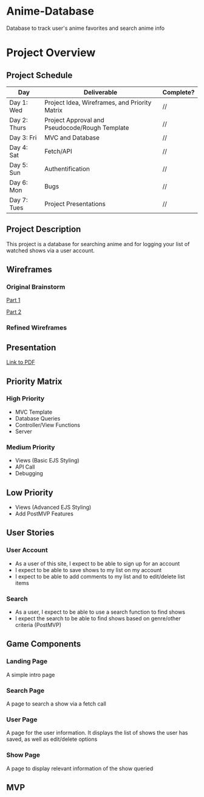 # Anime-Database
Database to track user's anime favorites and search anime info

# Project Overview

## Project Schedule

|  Day | Deliverable | Complete? |
|---|---|--|
|Day 1: Wed| Project Idea, Wireframes, and Priority Matrix | // |
|Day 2: Thurs| Project Approval and Pseudocode/Rough Template | // |
|Day 3: Fri| MVC and Database| // |
|Day 4: Sat| Fetch/API | // |
|Day 5: Sun| Authentification| // |
|Day 6: Mon| Bugs | // |
|Day 7: Tues| Project Presentations | // |


## Project Description

This project is a database for searching anime and for logging your list of watched shows via a user account.

## Wireframes

### Original Brainstorm

[Part 1]()

[Part 2]()

### Refined Wireframes


## Presentation

[Link to PDF]()

## Priority Matrix

### High Priority
- MVC Template
- Database Queries
- Controller/View Functions
- Server

### Medium Priority
- Views (Basic EJS Styling)
- API Call
- Debugging

## Low Priority
- Views (Advanced EJS Styling)
- Add PostMVP Features

## User Stories

### User Account

- As a user of this site, I expect to be able to sign up for an account
- I expect to be able to save shows to my list on my account
- I expect to be able to add comments to my list and to edit/delete list items

### Search

- As a user, I expect to be able to use a search function to find shows
- I expect the search to be able to find shows based on genre/other criteria (PostMVP)

## Game Components

### Landing Page
A simple intro page

### Search Page
A page to search a show via a fetch call

### User Page
A page for the user information. It displays the list of shows the user has saved, as well as edit/delete options

### Show Page
A page to display relevant information of the show queried

## MVP

<!-- ### Deliverables

- Landing Page with Message (Get Name)
- Select Player Avatar and Allies
- Battle Screen with Boss and Allies as well as HP/MP meters
- Battle Damage Calculation/Display
- Basic Attack Animation/Notification
- Win Con Based on Boss HP <= 0
- Lose Con Based on Allies' HP <= 0
- Return to Ally Select Screen

## POST MVP

### Planned Expansion

- Adding Attacks with Buff/Debuff
- Attack Damage Randomizer
- Detailed Display of Status
- Tooltips
- Different Enemies
- Expand Ally Select
- Mobile View
- Dialogue in Battle
- Change Boss Behavior Based on HP

## Functional Components

| Component | Priority | Estimated Time | Time Invetsted | Actual Time |
| --- | :---: |  :---: | :---: | :---: |
| Game Logic | H | 20hrs| 00hrs | 24hrs |
| (Progress) | H | 3hrs| 00hrs | 4hrs |
| (Turn Order) | H | 3hrs| 00hrs | 10hrs |
| (Classes) | H | 3hrs| 00hrs | 2hrs |
| (On-screen) | H | 4hrs| 00hrs | 4hrs |
| (Damage) | H | 4hrs| 00hrs | 2hrs |
| (Misc) | H | 3hrs| 00hrs | 4hrs |
| Win Condition | H | 4hrs| 00hrs | 4hrs |
| Basic Game Styling | M | 6hrs| 00hrs | 6hrs |
| Landing Page | M | 00hrs| 2hrs | 2hrs |
| Restart | M | 00hrs| 00hrs | 4hrs |
| Total |  | 34hrs| 00hrs | 40hrs |
| Advanced Game Styling | L | 5hrs| 00hrs | 00hrs |
| PostMVP | L | 10hrs| 00hrs | 00hrs |
| Super Total |  | 50hrs| 00hrs | 00hrs |

My time estimates were way off. Also, I underestimated the scope and difficulty of this project.

## Helper Functions

| Function | Description |
| --- | :---: |
| Progress | Tracks progress of a quantity |

## Additional Libraries
 JQuery - for DOM manipulation and other useful functions

## Code Snippet

```javascript
// function to loop attacks (i is entered as zero)
// immediately invoked function expression
(function atkLoop(i) {
  // defining variable to not use the argument itself
  let n = i;

  const allyMove = setTimeout(() => {
    // calling move function for one move
    move(n);

    // incrementing; this number is used to call the moves for the other allies
    n += 1;

    // win condition
    winCon();

    // if win con is true, make counter 4 to prematurely end the loop
    if (winCon()) {
      n = 4;
    }

    // if the counter is less than 4, the loop continues with the next move
    if (n < 4) {
      atkLoop(n);
    }
    // the initial value for i is 0, the set timeout is every 2 seconds to space out the attacks
  }, 2000);
}(0));
```

I found the basic structure of this immediately invoking function expression that executes a setTimeout one after the other, rather than simultaneously. I had to heavily modify it for my use, but it still served as a solid base to make the game loop for the ally attacks. Basically, it has a parameter i, which you immediately pass an argument of zero at the end. Using a counter equal to the initial input, you use it inside a setTimeout where the move function is called with the argument of the counter. inside the setTimeout, increment the counter. The win con function is checked; if the win con is true, then the counter is set to a condition to end the loop. Otherwise, if the counter is less than 4, the function is called again. The way the function is structured, the next function call won't activate until the first function calll is completed, giving the illusion of stacking attacks in order.

## jQuery Discoveries

.each - loops through DOM elements grabbed by JQuery
.off - removes event handlers made through .on

## Change Log

I had to scale back the project a bit. I could not really implement the postMVP, although the main project is more or less done.

## Issues and Resolutions

### Major Issue - Game Loop

Unlike the high-low game, I could not pause the game via user input- the attacks had to be executed one after the other without making it simultaneous. Unlike the tic tac toe, the loop was not a simple player 1/player 2 situation. I found a way to do the loop with a recursive self invoking function.

### Major Issue - Creating Characters

Instead of creating objects for all of my characters, I made classes. I realized that the attacks also warranted their own class as well. However, whenever I had to change my code to make it more extendable, I had to edit the class definition. Using classes did make it easier to do any editing on my characters, though.

#### Error/Resolution

**ERROR**: eslint regenerator-runtime, prefer iteration to loops
**RESOLUTION**: Instead of using for...of loops for arrays, I used forEach

**ERROR**: eslint object deconstructing
**RESOLUTION**: I had to switch the way I got the class name for my objects (minor semantic detail)

**ERROR**: eslint function used before it was declared
**RESOLUTION**: I moved function declarations higher up

## References

Final Fantasy 1 for basic layout
Jason for several functions
https://scottiestech.info/2014/07/01/javascript-fun-looping-with-a-delay/ for IIFE
https://www.w3schools.com/howto/howto_js_progressbar.asp for basic progress meter -->